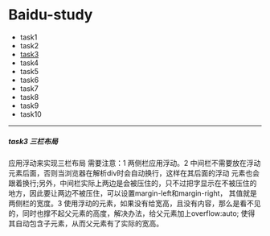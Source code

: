 # Baidu-study
+ task1
+ task2
+ [task3](http://snowxxapple.github.io/Baidu-study/task3/)
+ task4
+ task5
+ task6
+ task7
+ task8
+ task9
+ task10
***
##### task3 三栏布局
<p> 应用浮动来实现三栏布局 需要注意：1 两侧栏应用浮动。2 中间栏不需要放在浮动元素后面，否则当浏览器在解析div时会自动换行，这样在其后面的浮动
元素也会跟着换行;另外，中间栏实际上两边是会被压住的，只不过把字显示在不被压住的地方，因此要让两边不被压住，可以设置margin-left和margin-right，
其值就是两侧栏的宽度。3 使用浮动的元素，如果没有给宽高，且没有内容，那么是看不见的，同时也撑不起父元素的高度，解决办法，给父元素加上overflow:auto;
使得其自动包含子元素，从而父元素有了实际的宽高。</p>
